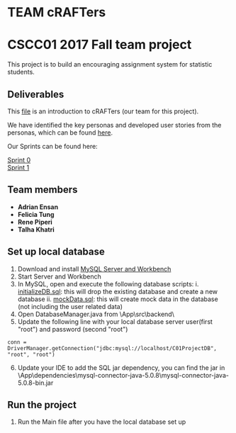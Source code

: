 # TEAM cRAFTers
# CSCC01 2017 Fall team project
This project is to build an encouraging assignment system for statistic students. 


## Deliverables 

This [file](https://github.com/CSCC01F17/L01_01/blob/master/project_documentation/ProjectTeamAgreement.pdf) is an introduction to cRAFTers (our team for this project).

We have identified the key personas and developed user stories from the personas, which can be found [here](https://github.com/CSCC01F17/L01_01/blob/master/product_backlog/userpersonas+stories_v0.pdf).

Our Sprints can be found here: 

[Sprint 0](https://github.com/CSCC01F17/L01_01/blob/master/product_backlog/product_backlog_sprint0.pdf)  
[Sprint 1](https://github.com/CSCC01F17/L01_01/blob/master/product_backlog/product_backlog_sprint1.pdf)

## Team members 

* **Adrian Ensan** 
* **Felicia Tung** 
* **Rene Piperi** 
* **Talha Khatri** 


## Set up local database
1. Download and install [MySQL Server and Workbench](https://dev.mysql.com/downloads/installer/)
2. Start Server and Workbench
3. In MySQL, open and execute the following database scripts:
  i. [initializeDB.sql](https://github.com/CSCC01F17/L01_01/master/initializeDB.sql): this will drop the existing database and create a new database
  ii. [mockData.sql](https://github.com/CSCC01F17/L01_01/master/mockData.sql): this will create mock data in the database (not including the user related data)
4. Open DatabaseManager.java from \App\src\backend\
5. Update the following line with your local database server user(first "root") and password (second "root")
```
conn = DriverManager.getConnection("jdbc:mysql://localhost/C01ProjectDB", "root", "root")
```
6. Update your IDE to add the SQL jar dependency, you can find the jar in \App\dependencies\mysql-connector-java-5.0.8\mysql-connector-java-5.0.8-bin.jar

## Run the project
1. Run the Main file after you have the local database set up 
